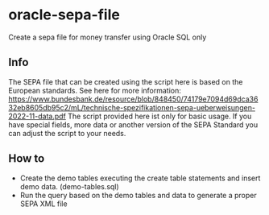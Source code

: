 # oracle-sepa-file
Create a sepa file for money transfer using Oracle SQL only

## Info
The SEPA file that can be created using the script here is based on the European standards.
See here for more information: https://www.bundesbank.de/resource/blob/848450/74179e7094d69dca3632eb8605db95c2/mL/technische-spezifikationen-sepa-ueberweisungen-2022-11-data.pdf
The script provided here ist only for basic usage. If you have special fields, more data or another version of the SEPA Standard you can adjust the script to your needs.

## How to
* Create the demo tables executing the create table statements and insert demo data. (demo-tables.sql)
* Run the query based on the demo tables and data to generate a proper SEPA XML file
